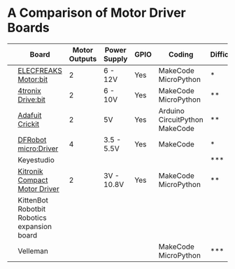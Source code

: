 # A Comparison of Motor Driver Boards



|      | Board                                                        | Motor Outputs | Power Supply | GPIO | Coding                                   | Difficulty |
| ---- | ------------------------------------------------------------ | ------------- | ------------ | ---- | ---------------------------------------- | ---------- |
|      | [ELECFREAKS Motor:bit](https://www.elecfreaks.com/motor-bit-for-micro-bit-motorbit.html) | 2             | 6 - 12V      | Yes  | MakeCode<br />MicroPython                | *          |
|      | [4tronix Drive:bit](https://shop.4tronix.co.uk/collections/motor-controllers/products/drivebit) | 2             | 6 - 10V      | Yes  | MakeCode<br />MicroPython                | **         |
|      | [Adafuit Crickit](https://learn.adafruit.com/adafruit-crickit-creative-robotic-interactive-construction-kit) | 2             | 5V           | Yes  | Arduino<br />CircuitPython<br />MakeCode | **         |
|      | [DFRobot micro:Driver](https://www.dfrobot.com/product-1738.html) | 4             | 3.5 - 5.5V   | Yes  | MakeCode                                 | *          |
|      | Keyestudio                                                   |               |              |      |                                          | ***        |
|      | [Kitronik Compact Motor Driver](https://kitronik.co.uk/products/5698-compact-motor-driver-board-for-the-bbc-micro-bit?_pos=25&_sid=dc7a639f4&_ss=r) | 2             | 3V - 10.8V   | Yes  | MakeCode<br />MicroPython                | **         |
|      | KittenBot Robotbit Robotics expansion board                  |               |              |      |                                          |            |
|      | Velleman                                                     |               |              |      | MakeCode<br />MicroPython                | ***        |

